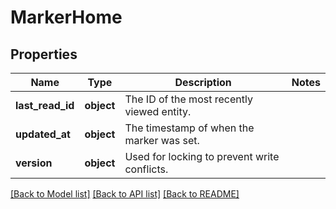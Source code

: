 # MarkerHome

## Properties
Name | Type | Description | Notes
------------ | ------------- | ------------- | -------------
**last_read_id** | **object** | The ID of the most recently viewed entity. | 
**updated_at** | **object** | The timestamp of when the marker was set. | 
**version** | **object** | Used for locking to prevent write conflicts. | 

[[Back to Model list]](../README.md#documentation-for-models) [[Back to API list]](../README.md#documentation-for-api-endpoints) [[Back to README]](../README.md)

